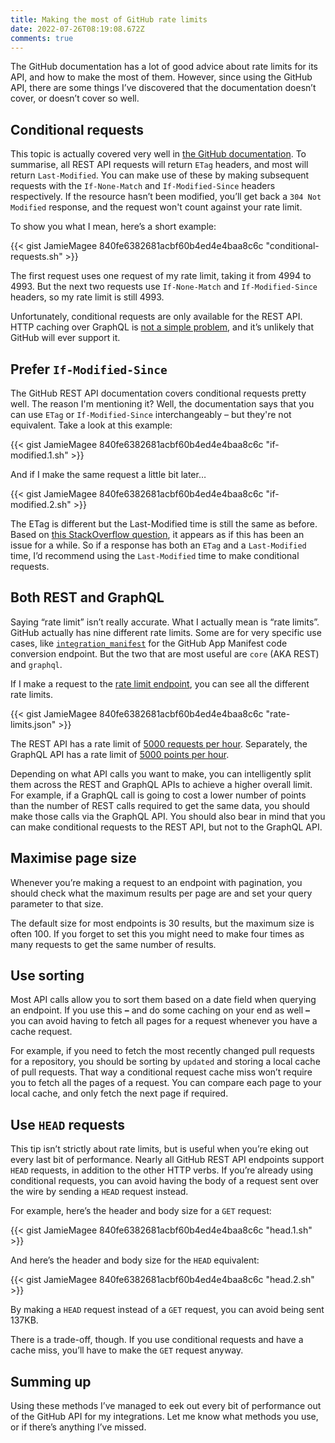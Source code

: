 ```yaml
---
title: Making the most of GitHub rate limits
date: 2022-07-26T08:19:08.672Z
comments: true
---
```

The GitHub documentation has a lot of good advice about rate limits for its API, and how to make the most of them. However, since using the GitHub API, there are some things I’ve discovered that the documentation doesn’t cover, or doesn’t cover so well.

## Conditional requests

This topic is actually covered very well in [the GitHub documentation](https://docs.github.com/en/rest/overview/resources-in-the-rest-api#conditional-requests). To summarise, all REST API requests will return `ETag` headers, and most will return `Last-Modified`. You can make use of these by making subsequent requests with the `If-None-Match` and `If-Modified-Since` headers respectively. If the resource hasn’t been modified, you’ll get back a `304 Not Modified` response, and the request won't count against your rate limit.

To show you what I mean, here’s a short example:

{{< gist JamieMagee 840fe6382681acbf60b4ed4e4baa8c6c "conditional-requests.sh" >}}

The first request uses one request of my rate limit, taking it from 4994 to 4993. But the next two requests use `If-None-Match` and `If-Modified-Since` headers, so my rate limit is still 4993.

Unfortunately, conditional requests are only available for the REST API. HTTP caching over GraphQL is [not a simple problem](https://www.apollographql.com/blog/backend/caching/graphql-caching-the-elephant-in-the-room/), and it’s unlikely that GitHub will ever support it.

## Prefer `If-Modified-Since`

The GitHub REST API documentation covers conditional requests pretty well. The reason I'm mentioning it? Well, the documentation says that you can use `ETag` or `If-Modified-Since` interchangeably – but they're not equivalent. Take a look at this example:

{{< gist JamieMagee 840fe6382681acbf60b4ed4e4baa8c6c "if-modified.1.sh" >}}

And if I make the same request a little bit later…

{{< gist JamieMagee 840fe6382681acbf60b4ed4e4baa8c6c "if-modified.2.sh" >}}

The ETag is different but the Last-Modified time is still the same as before. Based on [this StackOverflow question](https://stackoverflow.com/questions/28060116/which-is-more-reliable-for-github-api-conditional-requests-etag-or-last-modifie/57309763#57309763), it appears as if this has been an issue for a while. So if a response has both an `ETag` and a `Last-Modified` time, I’d recommend using the `Last-Modified` time to make conditional requests.

## Both REST and GraphQL

Saying “rate limit” isn’t really accurate. What I actually mean is “rate limits”. GitHub actually has nine different rate limits. Some are for very specific use cases, like [`integration_manifest`](https://docs.github.com/en/developers/apps/building-github-apps/creating-a-github-app-from-a-manifest#3-you-exchange-the-temporary-code-to-retrieve-the-app-configuration) for the GitHub App Manifest code conversion endpoint. But the two that are most useful are `core` (AKA REST) and `graphql`.

If I make a request to the [rate limit endpoint](https://docs.github.com/en/rest/rate-limit), you can see all the different rate limits.

{{< gist JamieMagee 840fe6382681acbf60b4ed4e4baa8c6c "rate-limits.json" >}}

The REST API has a rate limit of [5000 requests per hour](https://docs.github.com/en/rest/overview/resources-in-the-rest-api#rate-limiting). Separately, the GraphQL API has a rate limit of [5000 points per hour](https://docs.github.com/en/graphql/overview/resource-limitations#rate-limit).

Depending on what API calls you want to make, you can intelligently split them across the REST and GraphQL APIs to achieve a higher overall limit. For example, if a GraphQL call is going to cost a lower number of points than the number of REST calls required to get the same data, you should make those calls via the GraphQL API. You should also bear in mind that you can make conditional requests to the REST API, but not to the GraphQL API.

## Maximise page size

Whenever you’re making a request to an endpoint with pagination, you should check what the maximum results per page are and set your query parameter to that size.

The default size for most endpoints is 30 results, but the maximum size is often 100. If you forget to set this you might need to make four times as many requests to get the same number of results.

## Use sorting

Most API calls allow you to sort them based on a date field when querying an endpoint. If you use this **–** and do some caching on your end as well **–** you can avoid having to fetch all pages for a request whenever you have a cache request.

For example, if you need to fetch the most recently changed pull requests for a repository, you should be sorting by `updated` and storing a local cache of pull requests. That way a conditional request cache miss won’t require you to fetch all the pages of a request. You can compare each page to your local cache, and only fetch the next page if required.

## Use `HEAD` requests

This tip isn’t strictly about rate limits, but is useful when you’re eking out every last bit of performance. Nearly all GitHub REST API endpoints support `HEAD` requests, in addition to the other HTTP verbs. If you’re already using conditional requests, you can avoid having the body of a request sent over the wire by sending a `HEAD` request instead.

For example, here’s the header and body size for a `GET` request:

{{< gist JamieMagee 840fe6382681acbf60b4ed4e4baa8c6c "head.1.sh" >}}

And here’s the header and body size for the `HEAD` equivalent:

{{< gist JamieMagee 840fe6382681acbf60b4ed4e4baa8c6c "head.2.sh" >}}

By making a `HEAD` request instead of a `GET` request, you can avoid being sent 137KB.

There is a trade-off, though. If you use conditional requests and have a cache miss, you’ll have to make the `GET` request anyway.

## Summing up

Using these methods I’ve managed to eek out every bit of performance out of the GitHub API for my integrations. Let me know what methods you use, or if there’s anything I’ve missed.
